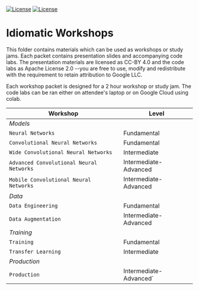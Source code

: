 [![License](https://img.shields.io/badge/License-Apache%202.0-blue.svg)](LICENSE)
[![License](https://i.creativecommons.org/l/by/4.0/80x15.png)](LICENSE)

# Idiomatic Workshops

This folder contains materials which can be used as workshops or study jams. Each packet contains presentation slides and
accompanying code labs. The presentation materials are licensed as CC-BY 4.0 and the code labs as Apache License 2.0 --you are
free to use, modify and redistribute with the requirement to retain attribution to Google LLC.

Each workshop packet is designed for a 2 hour workshop or study jam. The code labs can be ran either on attendee's laptop or on Google Cloud using colab.

| Workshop      | Level         |
| ------------- | ------------- |
| *Models*      |               |
| `Neural Networks`                        | Fundamental |
| `Convolutional Neural Networks`          | Fundamental |
| `Wide Convolutional Neural Networks`     | Intermediate |
| `Advanced Convolutional Neural Networks` | Intermediate-Advanced |
| `Mobile Convolutional Neural Networks`   | Intermediate-Advanced |
| *Data*        |               |
| `Data Engineering`                       | Fundamental |<br/>
| `Data Augmentation`                      | Intermediate-Advanced |<br/>
| *Training*    |               |
| `Training`    | Fundamental  |
| `Transfer Learning` | Intermediate |
| *Production*  |               |
| `Production`  | Intermediate-Advanced` |

